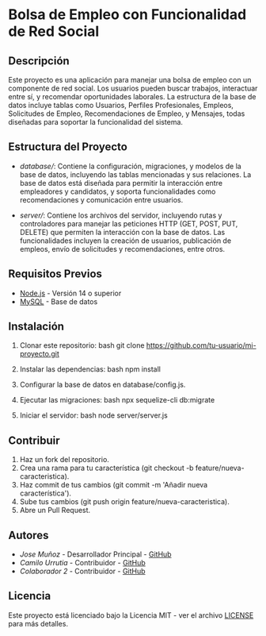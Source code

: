 # Bolsa de Empleo con Funcionalidad de Red Social

## Descripción

Este proyecto es una aplicación para manejar una bolsa de empleo con un componente de red social. Los usuarios pueden buscar trabajos, interactuar entre sí, y recomendar oportunidades laborales. La estructura de la base de datos incluye tablas como Usuarios, Perfiles Profesionales, Empleos, Solicitudes de Empleo, Recomendaciones de Empleo, y Mensajes, todas diseñadas para soportar la funcionalidad del sistema.

## Estructura del Proyecto

- *database/*: Contiene la configuración, migraciones, y modelos de la base de datos, incluyendo las tablas mencionadas y sus relaciones. La base de datos está diseñada para permitir la interacción entre empleadores y candidatos, y soporta funcionalidades como recomendaciones y comunicación entre usuarios.
  
- *server/*: Contiene los archivos del servidor, incluyendo rutas y controladores para manejar las peticiones HTTP (GET, POST, PUT, DELETE) que permiten la interacción con la base de datos. Las funcionalidades incluyen la creación de usuarios, publicación de empleos, envío de solicitudes y recomendaciones, entre otros.

## Requisitos Previos

- [Node.js](https://nodejs.org/) - Versión 14 o superior
- [MySQL](https://www.mysql.com/) - Base de datos

## Instalación

1. Clonar este repositorio:
    bash
    git clone https://github.com/tu-usuario/mi-proyecto.git
    

2. Instalar las dependencias:
    bash
    npm install
    

3. Configurar la base de datos en database/config.js.

4. Ejecutar las migraciones:
    bash
    npx sequelize-cli db:migrate
    

5. Iniciar el servidor:
    bash
    node server/server.js
    

## Contribuir

1. Haz un fork del repositorio.
2. Crea una rama para tu característica (git checkout -b feature/nueva-caracteristica).
3. Haz commit de tus cambios (git commit -m 'Añadir nueva característica').
4. Sube tus cambios (git push origin feature/nueva-caracteristica).
5. Abre un Pull Request.

## Autores

- *Jose Muñoz* - Desarrollador Principal - [GitHub](https://github.com/josethevoiceless) 
- *Camilo Urrutia* - Contribuidor - [GitHub]( https://github.com/CamiloUrrutia023)
- *Colaborador 2* - Contribuidor - [GitHub](https://github.com/colaborador2)

## Licencia

Este proyecto está licenciado bajo la Licencia MIT - ver el archivo [LICENSE](LICENSE) para más detalles.